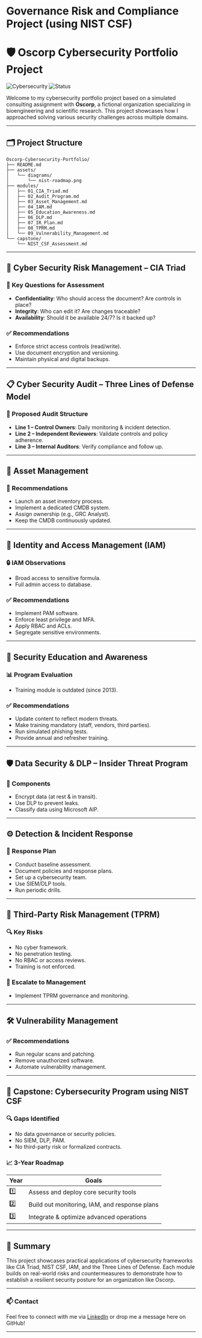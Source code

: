 # Governance Risk and Compliance Project (using NIST CSF)

# 🛡️ Oscorp Cybersecurity Portfolio Project

![Cybersecurity](https://img.shields.io/badge/Focus-Cybersecurity-blue)
![Status](https://img.shields.io/badge/Status-Complete-brightgreen)

Welcome to my cybersecurity portfolio project based on a simulated consulting assignment with **Oscorp**, a fictional organization specializing in bioengineering and scientific research. This project showcases how I approached solving various security challenges across multiple domains.

---

## 🗂️ Project Structure

```
Oscorp-Cybersecurity-Portfolio/
├── README.md
├── assets/
│   └── diagrams/
│       └── nist-roadmap.png
├── modules/
│   ├── 01_CIA_Triad.md
│   ├── 02_Audit_Program.md
│   ├── 03_Asset_Management.md
│   ├── 04_IAM.md
│   ├── 05_Education_Awareness.md
│   ├── 06_DLP.md
│   ├── 07_IR_Plan.md
│   ├── 08_TPRM.md
│   └── 09_Vulnerability_Management.md
└── capstone/
    └── NIST_CSF_Assessment.md
```

---

## 🔐 Cyber Security Risk Management – CIA Triad

### 🧠 Key Questions for Assessment
- **Confidentiality**: Who should access the document? Are controls in place?
- **Integrity**: Who can edit it? Are changes traceable?
- **Availability**: Should it be available 24/7? Is it backed up?

### ✅ Recommendations
- Enforce strict access controls (read/write).
- Use document encryption and versioning.
- Maintain physical and digital backups.

---

## 📋 Cyber Security Audit – Three Lines of Defense Model

### 🧱 Proposed Audit Structure
- **Line 1 – Control Owners**: Daily monitoring & incident detection.
- **Line 2 – Independent Reviewers**: Validate controls and policy adherence.
- **Line 3 – Internal Auditors**: Verify compliance and follow up.

---

## 💼 Asset Management

### 🔧 Recommendations
- Launch an asset inventory process.
- Implement a dedicated CMDB system.
- Assign ownership (e.g., GRC Analyst).
- Keep the CMDB continuously updated.

---

## 👤 Identity and Access Management (IAM)

### 🔒 IAM Observations
- Broad access to sensitive formula.
- Full admin access to database.

### ✅ Recommendations
- Implement PAM software.
- Enforce least privilege and MFA.
- Apply RBAC and ACLs.
- Segregate sensitive environments.

---

## 📣 Security Education and Awareness

### 📊 Program Evaluation
- Training module is outdated (since 2013).

### ✅ Recommendations
- Update content to reflect modern threats.
- Make training mandatory (staff, vendors, third parties).
- Run simulated phishing tests.
- Provide annual and refresher training.

---

## 🛡️ Data Security & DLP – Insider Threat Program

### 🚨 Components
- Encrypt data (at rest & in transit).
- Use DLP to prevent leaks.
- Classify data using Microsoft AIP.

---

## ⚙️ Detection & Incident Response

### 🧪 Response Plan
- Conduct baseline assessment.
- Document policies and response plans.
- Set up a cybersecurity team.
- Use SIEM/DLP tools.
- Run periodic drills.

---

## 🤝 Third-Party Risk Management (TPRM)

### 🔍 Key Risks
- No cyber framework.
- No penetration testing.
- No RBAC or access reviews.
- Training is not enforced.

### 📢 Escalate to Management
- Implement TPRM governance and monitoring.

---

## 🛠️ Vulnerability Management

### ✅ Recommendations
- Run regular scans and patching.
- Remove unauthorized software.
- Automate vulnerability management.

---

## 🧩 Capstone: Cybersecurity Program using NIST CSF

### 🔍 Gaps Identified
- No data governance or security policies.
- No SIEM, DLP, PAM.
- No third-party risk or formalized contracts.

### 📈 3-Year Roadmap

| Year | Goals |
|------|-------|
| 1️⃣ | Assess and deploy core security tools |
| 2️⃣ | Build out monitoring, IAM, and response plans |
| 3️⃣ | Integrate & optimize advanced operations |

---

## 📌 Summary

This project showcases practical applications of cybersecurity frameworks like CIA Triad, NIST CSF, IAM, and the Three Lines of Defense. Each module builds on real-world risks and countermeasures to demonstrate how to establish a resilient security posture for an organization like Oscorp.

---

### 📫 Contact
Feel free to connect with me via [LinkedIn](https://linkedin.com/in/makadjibeye-tinan) or drop me a message here on GitHub!

---

